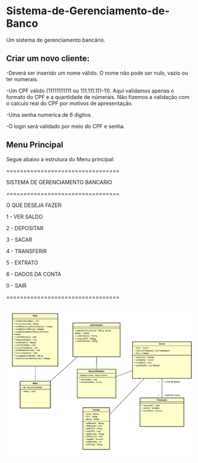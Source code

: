 # Sistema-de-Gerenciamento-de-Banco
Um sistema de gerenciamento bancário.


<h2>Criar um novo cliente:</h2>
<p>-Deverá ser inserido um nome válido. O nome não pode ser nulo, vazio ou ter numerais.</p>
<p>-Um CPF válido (11111111111 ou 111.111.111-11). Aqui validamos apenas o formato do CPF e a quantidade de númerais. Não fizemos a validação com o calculo real do CPF por motivos de apresentação.</p>
<p>-Uma senha numerica de 6 digitos.</p>
<p>-O login será validado por meio do CPF e senha.</p>

<h2>Menu Principal</h2>
<p>Segue abaixo a estrutura do Menu principal: </p>

<p>=================================</p>
<p>SISTEMA DE GERENCIAMENTO BANCARIO</p>
<p>=================================</p>

<p>O QUE DESEJA FAZER:</p>
<p>1 - VER SALDO</p>
<p>2 - DEPOSITAR</p>
<p>3 - SACAR</p>
<p>4 - TRANSFERIR</p>
<p>5 - EXTRATO</p>
<p>6 - DADOS DA CONTA</p>
<p>0 - SAIR</p>
=================================

![diagrama](diagrama.png)
